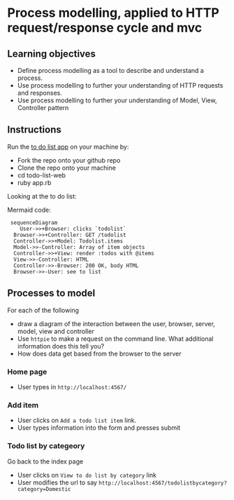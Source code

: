 # Process modelling, applied to HTTP request/response cycle and mvc


## Learning objectives

- Define process modelling as a tool to describe and understand a process.
- Use process modelling to further your understanding of HTTP requests and responses.
- Use process modelling to further your understanding of Model, View, Controller pattern



## Instructions
Run the [to do list app](https://github.com/makersacademy/todo-list-web) on your machine by:
- Fork the repo onto your github repo
- Clone the repo onto your machine
- cd todo-list-web
- ruby app.rb

Looking at the to do list:

Mermaid code:
```
 sequenceDiagram
	User->>+Browser: clicks `todolist`
  Browser->>+Controller: GET /todolist
  Controller->>+Model: Todolist.items
  Model->>-Controller: Array of item objects
  Controller->>+View: render :todos with @items
  View->>-Controller: HTML
  Controller->>-Browser: 200 OK, body HTML
  Browser->>-User: see to list
```
  

## Processes to model
For each of the following
- draw a diagram of the interaction between the user, browser,
server, model, view and controller
- Use `httpie` to make a request on the command line.
What additional information does this tell you? 
- How does data get based from the browser to the server

### Home page

- User types in `http://localhost:4567/`


### Add item

- User clicks on `Add a todo list item` link.
- User types information into the form and presses submit


### Todo list by categeory

Go back to the index page

- User clicks on `View to do list by category` link
- User modifies the url to say `http://localhost:4567/todolistbycategory?category=Domestic`



